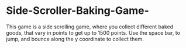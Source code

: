 # Side-Scroller-Baking-Game-
This game is a side scrolling game, where you collect different baked goods, that vary in points to get up to 1500 points. Use the space bar, to jump, and bounce along the y coordinate to collect them. 
